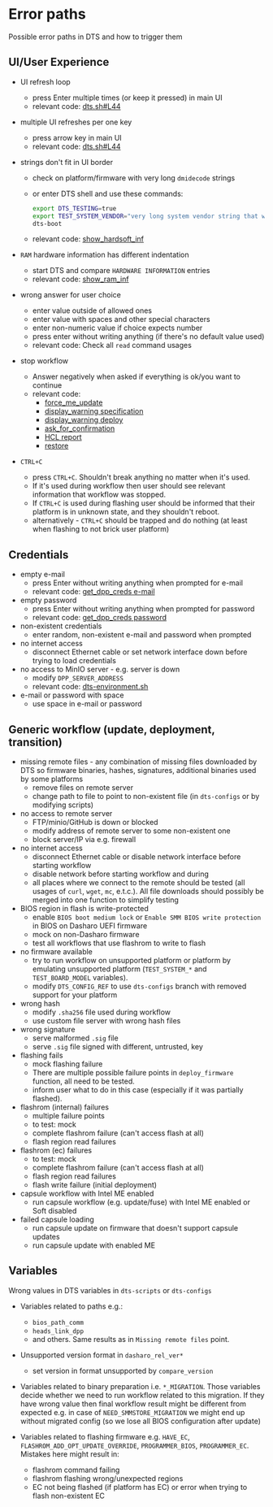 # Error paths

Possible error paths in DTS and how to trigger them

## UI/User Experience

- UI refresh loop
    * press Enter multiple times (or keep it pressed) in main UI
    * relevant code:
      [dts.sh#L44](https://github.com/Dasharo/dts-scripts/blob/f504940be758576a9fd6df90759abb04e4863e7c/scripts/dts.sh#L44)
- multiple UI refreshes per one key
    * press arrow key in main UI
    * relevant code:
      [dts.sh#L44](https://github.com/Dasharo/dts-scripts/blob/f504940be758576a9fd6df90759abb04e4863e7c/scripts/dts.sh#L44)
- strings don't fit in UI border
    * check on platform/firmware with very long `dmidecode` strings
    * or enter DTS shell and use these commands:

        ```sh
        export DTS_TESTING=true
        export TEST_SYSTEM_VENDOR="very long system vendor string that won't fit"
        dts-boot
        ```

    * relevant code:
      [show_hardsoft_inf](https://github.com/Dasharo/dts-scripts/blob/f504940be758576a9fd6df90759abb04e4863e7c/include/dts-functions.sh#L1343)

- `RAM` hardware information has different indentation
    * start DTS and compare `HARDWARE INFORMATION` entries
    * relevant code:
      [show_ram_inf](https://github.com/Dasharo/dts-scripts/blob/f504940be758576a9fd6df90759abb04e4863e7c/include/dts-functions.sh#L1329)
- wrong answer for user choice
    * enter value outside of allowed ones
    * enter value with spaces and other special characters
    * enter non-numeric value if choice expects number
    * press enter without writing anything (if there's no default value used)
    * relevant code: Check all `read` command usages
- stop workflow
    * Answer negatively when asked if everything is ok/you want to continue
    * relevant code:
        - [force_me_update](https://github.com/Dasharo/dts-scripts/blob/f504940be758576a9fd6df90759abb04e4863e7c/include/dts-functions.sh#L1016)
        - [display_warning specification](https://github.com/Dasharo/dts-scripts/blob/f504940be758576a9fd6df90759abb04e4863e7c/scripts/dasharo-deploy.sh#L462)
        - [display_warning
          deploy](https://github.com/Dasharo/dts-scripts/blob/f504940be758576a9fd6df90759abb04e4863e7c/scripts/dasharo-deploy.sh#L508)
        - [ask_for_confirmation](https://github.com/Dasharo/dts-scripts/blob/f504940be758576a9fd6df90759abb04e4863e7c/include/dts-functions.sh#L1862)
        - [HCL
          report](https://github.com/Dasharo/dts-scripts/blob/f504940be758576a9fd6df90759abb04e4863e7c/reports/dasharo-hcl-report.sh#L421)
        - [restore](https://github.com/Dasharo/dts-scripts/blob/f504940be758576a9fd6df90759abb04e4863e7c/scripts/dasharo-deploy.sh#L1408)
- `CTRL+C`
    * press `CTRL+C`. Shouldn't break anything no matter when it's used.
    * If it's used during workflow then user should see relevant information
      that workflow was stopped.
    * If `CTRL+C` is used during flashing user should be informed that their
      platform is in unknown state, and they shouldn't reboot.
    * alternatively - `CTRL+C` should be trapped and do nothing (at least when
      flashing to not brick user platform)

## Credentials

- empty e-mail
    * press Enter without writing anything when prompted for e-mail
    * relevant code: [get_dpp_creds
      e-mail](https://github.com/Dasharo/dts-scripts/blob/f504940be758576a9fd6df90759abb04e4863e7c/include/dts-subscription.sh#L106)
- empty password
    * press Enter without writing anything when prompted for password
    * relevant code: [get_dpp_creds
      password](https://github.com/Dasharo/dts-scripts/blob/f504940be758576a9fd6df90759abb04e4863e7c/include/dts-subscription.sh#L108)
- non-existent credentials
    * enter random, non-existent e-mail and password when prompted
- no internet access
    * disconnect Ethernet cable or set network interface down before trying to
      load credentials
- no access to MinIO server - e.g. server is down
    * modify `DPP_SERVER_ADDRESS`
    * relevant code:
      [dts-environment.sh](https://github.com/Dasharo/dts-scripts/blob/f504940be758576a9fd6df90759abb04e4863e7c/include/dts-environment.sh#L26)
- e-mail or password with space
    * use space in e-mail or password

## Generic workflow (update, deployment, transition)

- missing remote files - any combination of missing files downloaded by DTS so
  firmware binaries, hashes, signatures, additional binaries used by some
  platforms
    * remove files on remote server
    * change path to file to point to non-existent file (in `dts-configs` or by
      modifying scripts)
- no access to remote server
    * FTP/minio/GitHub is down or blocked
    * modify address of remote server to some non-existent one
    * block server/IP via e.g. firewall
- no internet access
    * disconnect Ethernet cable or disable network interface before starting
      workflow
    * disable network before starting workflow and during
    * all places where we connect to the remote should be tested (all usages of
      `curl`, `wget`, `mc`, e.t.c.). All file downloads should possibly be
      merged into one function to simplify testing
- BIOS region in flash is write-protected
    * enable `BIOS boot medium lock` or `Enable SMM BIOS write protection` in
      BIOS on Dasharo UEFI firmware
    * mock on non-Dasharo firmware
    * test all workflows that use flashrom to write to flash
- no firmware available
    * try to run workflow on unsupported platform or platform by emulating
      unsupported platform (`TEST_SYSTEM_*` and `TEST_BOARD_MODEL` variables).
    * modify `DTS_CONFIG_REF` to use `dts-configs` branch with removed support
      for your platform
- wrong hash
    * modify `.sha256` file used during workflow
    * use custom file server with wrong hash files
- wrong signature
    * serve malformed `.sig` file
    * serve `.sig` file signed with different, untrusted, key
- flashing fails
    * mock flashing failure
    * There are multiple possible failure points in `deploy_firmware` function,
      all need to be tested.
    * inform user what to do in this case (especially if it was partially
      flashed).
- flashrom (internal) failures
    * multiple failure points
    * to test: mock
    * complete flashrom failure (can't access flash at all)
    * flash region read failures
- flashrom (ec) failures
    * to test: mock
    * complete flashrom failure (can't access flash at all)
    * flash region read failures
    * flash write failure (initial deployment)
- capsule workflow with Intel ME enabled
    * run capsule workflow (e.g. update/fuse) with Intel ME enabled or Soft
      disabled
- failed capsule loading
    * run capsule update on firmware that doesn't support capsule updates
    * run capsule update with enabled ME

## Variables

Wrong values in DTS variables in `dts-scripts` or `dts-configs`

- Variables related to paths e.g.:
    * `bios_path_comm`
    * `heads_link_dpp`
    * and others. Same results as in `Missing remote files` point.

- Unsupported version format in `dasharo_rel_ver*`
    * set version in format unsupported by `compare_version`

- Variables related to binary preparation i.e. `*_MIGRATION`. Those
    variables decide whether we need to run workflow related to this migration. If
    they have wrong value then final workflow result might be different from
    expected e.g. in case of `NEED_SMMSTORE_MIGRATION` we might end up without
    migrated config (so we lose all BIOS configuration after update)

- Variables related to flashing firmware e.g. `HAVE_EC`,
    `FLASHROM_ADD_OPT_UPDATE_OVERRIDE`, `PROGRAMMER_BIOS`, `PROGRAMMER_EC`.
    Mistakes here might result in:
    * flashrom command failing
    * flashrom flashing wrong/unexpected regions
    * EC not being flashed (if platform has EC) or error when trying to flash
      non-existent EC
